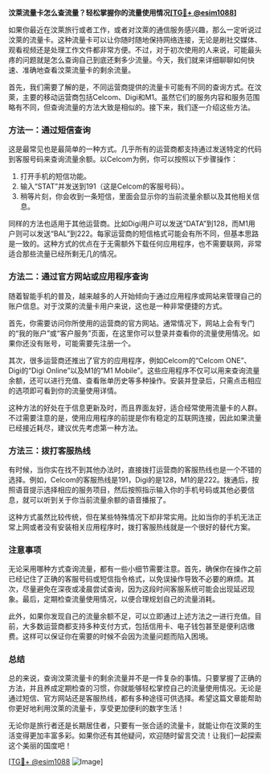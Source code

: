 **汶萊流量卡怎么查流量？轻松掌握你的流量使用情况[[TG💪+ @esim1088](https://t.me/s/esim1088)]**

如果你最近在汶萊旅行或者工作，或者对汶萊的通信服务感兴趣，那么一定听说过汶萊的流量卡。这种流量卡可以让你随时随地保持网络连接，无论是刷社交媒体、观看视频还是处理工作文件都非常方便。不过，对于初次使用的人来说，可能最头疼的问题就是怎么查询自己到底还剩多少流量。今天，我们就来详细聊聊如何快速、准确地查看汶萊流量卡的剩余流量。

首先，我们需要了解的是，不同运营商提供的流量卡可能有不同的查询方式。在汶萊，主要的移动运营商包括Celcom、Digi和M1。虽然它们的服务内容和服务范围略有不同，但查询流量的方法大致是相似的。接下来，我们逐一介绍这些方法。

### 方法一：通过短信查询

这是最常见也是最简单的一种方式。几乎所有的运营商都支持通过发送特定的代码到客服号码来查询流量余额。以Celcom为例，你可以按照以下步骤操作：

1. 打开手机的短信功能。
2. 输入“STAT”并发送到191（这是Celcom的客服号码）。
3. 稍等片刻，你会收到一条短信，里面会显示你的当前流量余额以及其他相关信息。

同样的方法也适用于其他运营商。比如Digi用户可以发送“DATA”到128，而M1用户则可以发送“BAL”到222。每家运营商的短信格式可能会有所不同，但基本思路是一致的。这种方式的优点在于无需额外下载任何应用程序，也不需要联网，非常适合那些流量已经所剩无几的情况。

### 方法二：通过官方网站或应用程序查询

随着智能手机的普及，越来越多的人开始倾向于通过应用程序或网站来管理自己的账户信息。对于汶萊的流量卡用户来说，这也是一种非常便捷的方式。

首先，你需要访问你所使用的运营商的官方网站。通常情况下，网站上会有专门的“我的账户”或“客户服务”页面，在这里你可以登录并查看你的流量使用情况。如果你还没有账号，可能需要先注册一个。

其次，很多运营商还推出了官方的应用程序，例如Celcom的“Celcom ONE”、Digi的“Digi Online”以及M1的“M1 Mobile”。这些应用程序不仅可以用来查询流量余额，还可以进行充值、查看账单历史等多种操作。安装并登录后，只需点击相应的选项即可看到你的流量使用详情。

这种方法的好处在于信息更新及时，而且界面友好，适合经常使用流量卡的人群。不过需要注意的是，使用应用程序的前提是你有稳定的互联网连接，因此如果流量已经接近耗尽，建议优先考虑第一种方法。

### 方法三：拨打客服热线

有时候，当你实在找不到其他办法时，直接拨打运营商的客服热线也是一个不错的选择。例如，Celcom的客服热线是191，Digi的是128，M1的是222。拨通后，按照语音提示选择相应的服务项目，然后按照指示输入你的手机号码或其他必要信息，就可以听到关于你当前流量余额的语音播报了。

这种方式虽然比较传统，但在某些特殊情况下却非常实用。比如当你的手机无法正常上网或者没有安装相关应用程序时，拨打客服热线就是一个很好的替代方案。

### 注意事项

无论采用哪种方式查询流量，都有一些小细节需要注意。首先，确保你在操作之前已经记住了正确的客服号码或短信指令格式，以免误操作导致不必要的麻烦。其次，尽量避免在深夜或凌晨尝试查询，因为这段时间客服系统可能会出现延迟现象。最后，定期检查流量使用情况，以便合理规划自己的流量消耗。

此外，如果你发现自己的流量余额不足，可以立即通过上述方法之一进行充值。目前，大多数运营商都支持多种支付方式，包括信用卡、电子钱包甚至是便利店缴费。这样可以保证你在需要的时候不会因为流量问题而陷入困境。

### 总结

总的来说，查询汶萊流量卡的剩余流量并不是一件复杂的事情。只要掌握了正确的方法，并且养成定期检查的习惯，你就能够轻松掌控自己的流量使用情况。无论是通过短信、官方网站还是客服热线，都有多种途径可供选择。希望这篇文章能帮助你更好地利用汶萊的流量卡，享受更加便利的数字生活！

无论你是旅行者还是长期居住者，只要有一张合适的流量卡，就能让你在汶萊的生活变得更加丰富多彩。如果你还有其他疑问，欢迎随时留言交流！让我们一起探索这个美丽的国度吧！

[[TG💪+ @esim1088](https://t.me/s/esim1088) ![Image](https://i.postimg.cc/4NQfJmqS/Snipaste-2025-05-13-00-14-12.png)]